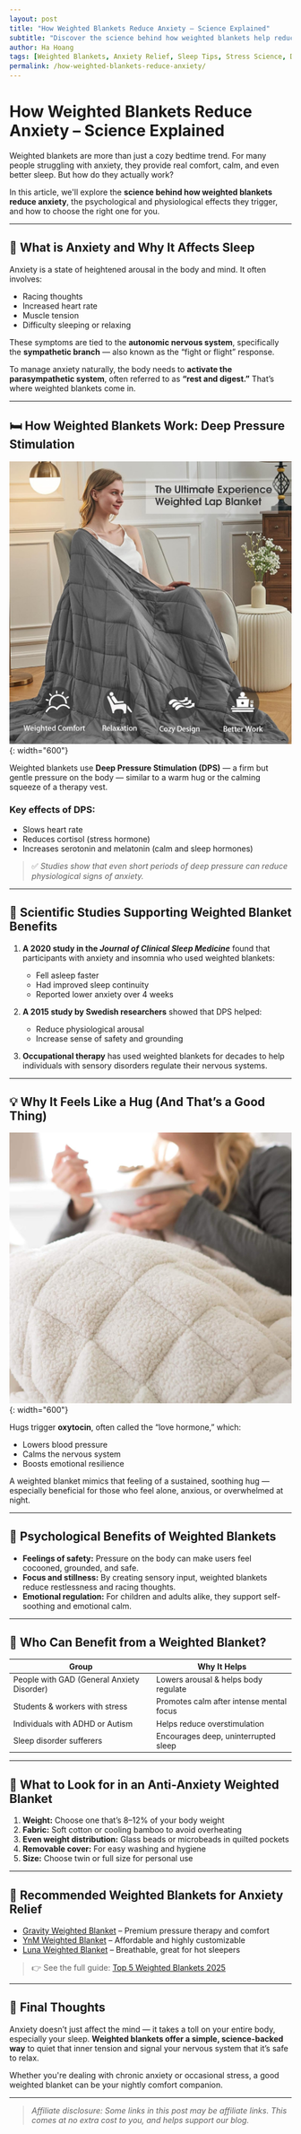 ```yaml
---
layout: post
title: "How Weighted Blankets Reduce Anxiety – Science Explained"
subtitle: "Discover the science behind how weighted blankets help reduce anxiety and promote calm."
author: Ha Hoang
tags: [Weighted Blankets, Anxiety Relief, Sleep Tips, Stress Science, Deep Pressure Stimulation]
permalink: /how-weighted-blankets-reduce-anxiety/
---
```


# How Weighted Blankets Reduce Anxiety – Science Explained

Weighted blankets are more than just a cozy bedtime trend. For many people struggling with anxiety, they provide real comfort, calm, and even better sleep. But how do they actually work?

In this article, we'll explore the **science behind how weighted blankets reduce anxiety**, the psychological and physiological effects they trigger, and how to choose the right one for you.

---

## 🧬 What is Anxiety and Why It Affects Sleep

Anxiety is a state of heightened arousal in the body and mind. It often involves:
- Racing thoughts
- Increased heart rate
- Muscle tension
- Difficulty sleeping or relaxing

These symptoms are tied to the **autonomic nervous system**, specifically the **sympathetic branch** — also known as the “fight or flight” response.

To manage anxiety naturally, the body needs to **activate the parasympathetic system**, often referred to as **“rest and digest.”** That’s where weighted blankets come in.

---

## 🛏️ How Weighted Blankets Work: Deep Pressure Stimulation

![Illustration of Deep Pressure Stimulation using a weighted blanket](/assets/img/deep-pressure-simulation.jpg){: width="600"}

Weighted blankets use **Deep Pressure Stimulation (DPS)** — a firm but gentle pressure on the body — similar to a warm hug or the calming squeeze of a therapy vest.

### Key effects of DPS:
- Slows heart rate
- Reduces cortisol (stress hormone)
- Increases serotonin and melatonin (calm and sleep hormones)

> ✅ *Studies show that even short periods of deep pressure can reduce physiological signs of anxiety.*

---

## 🔬 Scientific Studies Supporting Weighted Blanket Benefits

1. **A 2020 study in the *Journal of Clinical Sleep Medicine*** found that participants with anxiety and insomnia who used weighted blankets:
   - Fell asleep faster
   - Had improved sleep continuity
   - Reported lower anxiety over 4 weeks

2. **A 2015 study by Swedish researchers** showed that DPS helped:
   - Reduce physiological arousal
   - Increase sense of safety and grounding

3. **Occupational therapy** has used weighted blankets for decades to help individuals with sensory disorders regulate their nervous systems.

---

## 💡 Why It Feels Like a Hug (And That’s a Good Thing)

![The calming effect of a weighted blanket – like a warm hug](/assets/img/weighted-hug-effect.jpg){: width="600"}

Hugs trigger **oxytocin**, often called the “love hormone,” which:
- Lowers blood pressure
- Calms the nervous system
- Boosts emotional resilience

A weighted blanket mimics that feeling of a sustained, soothing hug — especially beneficial for those who feel alone, anxious, or overwhelmed at night.

---

## 🧠 Psychological Benefits of Weighted Blankets

- **Feelings of safety:** Pressure on the body can make users feel cocooned, grounded, and safe.
- **Focus and stillness:** By creating sensory input, weighted blankets reduce restlessness and racing thoughts.
- **Emotional regulation:** For children and adults alike, they support self-soothing and emotional calm.

---

## 🎯 Who Can Benefit from a Weighted Blanket?

| Group | Why It Helps |
|-------|--------------|
| People with GAD (General Anxiety Disorder) | Lowers arousal & helps body regulate |
| Students & workers with stress | Promotes calm after intense mental focus |
| Individuals with ADHD or Autism | Helps reduce overstimulation |
| Sleep disorder sufferers | Encourages deep, uninterrupted sleep |

---

## 🧵 What to Look for in an Anti-Anxiety Weighted Blanket

1. **Weight:** Choose one that’s 8–12% of your body weight
2. **Fabric:** Soft cotton or cooling bamboo to avoid overheating
3. **Even weight distribution:** Glass beads or microbeads in quilted pockets
4. **Removable cover:** For easy washing and hygiene
5. **Size:** Choose twin or full size for personal use

---

## 🔗 Recommended Weighted Blankets for Anxiety Relief

- [Gravity Weighted Blanket](/2025-05-15-gravity-weighted-blanket-review/) – Premium pressure therapy and comfort  
- [YnM Weighted Blanket](/2025-05-15-ynm-weighted-blanket-review/) – Affordable and highly customizable  
- [Luna Weighted Blanket](/2025-05-15-luna-weighted-blanket-review/) – Breathable, great for hot sleepers

> 👉 See the full guide: [Top 5 Weighted Blankets 2025](/2025-05-15-top-5-weighted-blankets-review/)

---

## 🌙 Final Thoughts

Anxiety doesn’t just affect the mind — it takes a toll on your entire body, especially your sleep. **Weighted blankets offer a simple, science-backed way** to quiet that inner tension and signal your nervous system that it’s safe to relax.

Whether you're dealing with chronic anxiety or occasional stress, a good weighted blanket can be your nightly comfort companion.

---

> *Affiliate disclosure: Some links in this post may be affiliate links. This comes at no extra cost to you, and helps support our blog.*
